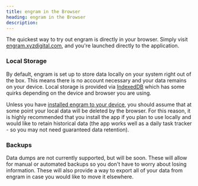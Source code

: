 ```yaml
---
title: engram in the Browser
heading: engram in the Browser
description: 
---
```


The quickest way to try out engram is directly in your browser.  Simply visit [engram.xyzdigital.com](https://engram.xyzdigital.com/), and you're launched directly to the application.

### Local Storage

By default, engram is set up to store data locally on your system right out of the box.  This means there is no account necessary and your data remains on your device.  Local storage is provided via [IndexedDB](https://developer.mozilla.org/en-US/docs/Web/API/IndexedDB_API) which has some quirks depending on the device and browser you are using.  

Unless you have [installed engram to your device](/help/getting-started/install-engram-on-your-devices), you should assume that at some point your local data will be deleted by the browser. For this reason, it is highly recommended that you install the app if you plan to use locally and would like to retain historical data (the app works well as a daily task tracker - so you may not need guaranteed data retention).

### Backups

Data dumps are not currently supported, but will be soon.  These will allow for manual or automated backups so you don't have to worry about losing information.  These will also provide a way to export all of your data from engram in case you would like to move it elsewhere.

